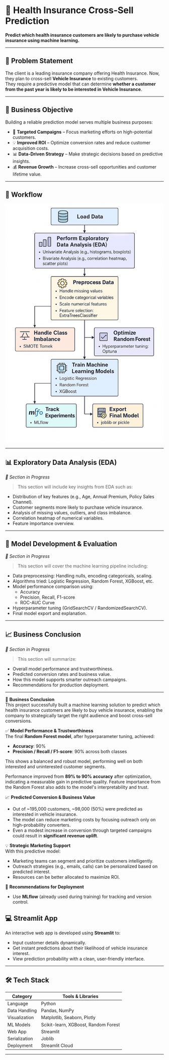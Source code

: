 # 🚗 Health Insurance Cross-Sell Prediction

**Predict which health insurance customers are likely to purchase vehicle insurance using machine learning.**

---

## 📌 Problem Statement

The client is a leading insurance company offering Health Insurance. Now, they plan to cross-sell **Vehicle Insurance** to existing customers.  
They require a predictive model that can determine **whether a customer from the past year is likely to be interested in Vehicle Insurance**.

---

## 🎯 Business Objective

Building a reliable prediction model serves multiple business purposes:

- 🎯 **Targeted Campaigns** – Focus marketing efforts on high-potential customers.
- 💡 **Improved ROI** – Optimize conversion rates and reduce customer acquisition costs.
- 📊 **Data-Driven Strategy** – Make strategic decisions based on predictive insights.
- 💰 **Revenue Growth** – Increase cross-sell opportunities and customer lifetime value.

---

## 🔁 Workflow

<img src="workflow.png" alt="Project Workflow" width="700"/>

---

## 📊 Exploratory Data Analysis (EDA)

_🚧 Section in Progress_

> This section will include key insights from EDA such as:

- Distribution of key features (e.g., Age, Annual Premium, Policy Sales Channel).
- Customer segments more likely to purchase vehicle insurance.
- Analysis of missing values, outliers, and class imbalance.
- Correlation heatmap of numerical variables.
- Feature importance overview.

---

## 🤖 Model Development & Evaluation

_🚧 Section in Progress_

> This section will cover the machine learning pipeline including:

- Data preprocessing: Handling nulls, encoding categoricals, scaling.
- Algorithms tried: Logistic Regression, Random Forest, XGBoost, etc.
- Model performance comparison using:
  - Accuracy
  - Precision, Recall, F1-score
  - ROC-AUC Curve
- Hyperparameter tuning (GridSearchCV / RandomizedSearchCV).
- Final model export and explanation.

---

## 📈 Business Conclusion

_🚧 Section in Progress_

> This section will summarize:

- Overall model performance and trustworthiness.
- Predicted conversion rates and business value.
- How this model supports smarter outreach campaigns.
- Recommendations for production deployment.

---

🚀 **Business Conclusion**  
This project successfully built a machine learning solution to predict which health insurance customers are likely to buy vehicle insurance, enabling the company to strategically target the right audience and boost cross-sell conversions.

✅ **Model Performance & Trustworthiness**  
The final **Random Forest model**, after hyperparameter tuning, achieved:

- **Accuracy**: 90%  
- **Precision / Recall / F1-score**: 90% across both classes  

This shows a balanced and robust model, performing well on both interested and uninterested customer segments.

Performance improved from **89% to 90% accuracy** after optimization, indicating a measurable gain in predictive quality. Feature importance from the Random Forest also adds to the model's interpretability and trust.

📈 **Predicted Conversion & Business Value**  
- Out of ~195,000 customers, ~98,000 (50%) were predicted as interested in vehicle insurance.  
- The model can reduce marketing costs by focusing outreach only on high-probability converters.  
- Even a modest increase in conversion through targeted campaigns could result in **significant revenue uplift**.

💡 **Strategic Marketing Support**  
With this predictive model:
- Marketing teams can segment and prioritize customers intelligently.  
- Outreach strategies (e.g., emails, calls) can be personalized based on predicted interest.  
- Resources can be better allocated to maximize ROI.

🔧 **Recommendations for Deployment**    
- Use **MLflow** (already used during training) for tracking and version control.  


## 💻 Streamlit App

An interactive web app is developed using **Streamlit** to:

- Input customer details dynamically.
- Get instant predictions about their likelihood of vehicle insurance interest.
- View prediction probability with a clean, user-friendly interface.

---

## 🛠️ Tech Stack

| Category        | Tools & Libraries                                |
|----------------|--------------------------------------------------|
| Language        | Python                                           |
| Data Handling   | Pandas, NumPy                                    |
| Visualization   | Matplotlib, Seaborn, Plotly                      |
| ML Models       | Scikit-learn, XGBoost, Random Forest             |
| Web App         | Streamlit                                        |
| Serialization   | Joblib                                           |
| Deployment      | Streamlit Cloud                                  |

---


